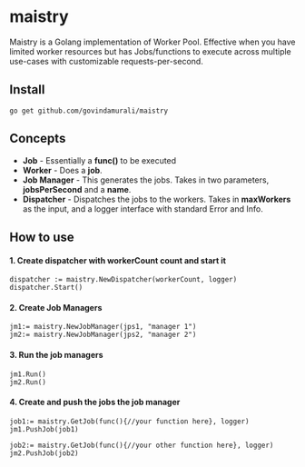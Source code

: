 # maistry
Maistry is a Golang implementation of Worker Pool. Effective when you have limited worker resources but has Jobs/functions to execute across multiple use-cases with customizable requests-per-second.  

## Install

	go get github.com/govindamurali/maistry
## Concepts

* **Job** - Essentially a **func()** to be executed 
* **Worker** - Does a **job**.
* **Job Manager** - This generates the jobs. Takes in two parameters, **jobsPerSecond** and a **name**.
* **Dispatcher** - Dispatches the jobs to the workers. Takes in **maxWorkers** as the input, and a logger interface with standard Error and Info.


## How to use

#### 1. Create dispatcher with workerCount count and start it
```
dispatcher := maistry.NewDispatcher(workerCount, logger)
dispatcher.Start() 
```

#### 2. Create Job Managers
```
jm1:= maistry.NewJobManager(jps1, "manager 1")
jm2:= maistry.NewJobManager(jps2, "manager 2")
```

#### 3. Run the job managers
```
jm1.Run()
jm2.Run()
```

#### 4. Create and push the jobs the job manager
```
job1:= maistry.GetJob(func(){//your function here}, logger)
jm1.PushJob(job1)

job2:= maistry.GetJob(func(){//your other function here}, logger)
jm2.PushJob(job2)

```


